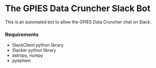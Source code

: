 # The GPIES Data Cruncher Slack Bot

This is an automated bot to allow the GPIES Data Cruncher chat on Slack.

### Requirements
  * SlackClient python library
  * Slacker python library
  * astropy, numpy
  * pyephem
